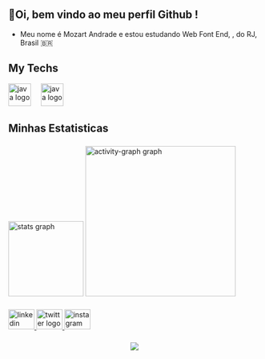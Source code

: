 ## 👋Oi, bem vindo ao meu perfil Github !

- Meu nome é Mozart Andrade e estou estudando Web Font End, , do RJ, Brasil 🇧🇷

## My Techs
<div align="left">
  <img src="https://skillicons.dev/icons?i=html" height="45" alt="java logo"  />
  <img width="12" />
  <img src="https://skillicons.dev/icons?i=css" height="45" alt="java logo"  />
  <img width="12" />
</div>

## Minhas Estatisticas

###

<div align="left">
  <img src="https://github-readme-stats.vercel.app/api?username=MozartLP&hide_title=false&hide_rank=false&show_icons=true&include_all_commits=true&count_private=true&disable_animations=false&theme=tokyonight&locale=en&hide_border=false&order=1" height="150" alt="stats graph"  />
  <!--<img src="https://github-readme-stats.vercel.app/api/top-langs?username=MozartLP&locale=en&hide_title=false&layout=compact&card_width=320&langs_count=5&theme=tokyonight&hide_border=false&order=2" height="150" alt="languages graph"  /!-->
  <img src="https://github-readme-activity-graph.vercel.app/graph?username=MozartLP&radius=16&theme=github-compact&area=true&order=5&hide_title=false&hide_border=true" height="300" alt="activity-graph graph"  />
</div>

###

<div align="left">
  <a href="https://www.linkedin.com/in/mozart-andrade-aa70b2130/" target="_blank">
    <img src="https://raw.githubusercontent.com/maurodesouza/profile-readme-generator/master/src/assets/icons/social/linkedin/default.svg" width="52" height="40" alt="linkedin logo"  />
  </a>
  <a href="https://x.com/Mozartandrade2" target="_blank">
    <img src="https://raw.githubusercontent.com/maurodesouza/profile-readme-generator/master/src/assets/icons/social/twitter/default.svg" width="52" height="40" alt="twitter logo"  />
  </a>
  <a href="https://www.instagram.com/mozart_andrade/" target="_blank">
    <img src="https://raw.githubusercontent.com/maurodesouza/profile-readme-generator/master/src/assets/icons/social/instagram/default.svg" width="52" height="40" alt="instagram logo"  />
  </a>
</div>

###

<div align="center">
  <img src="https://profile-counter.glitch.me/MozartLP/count.svg?"  />
</div>

###
